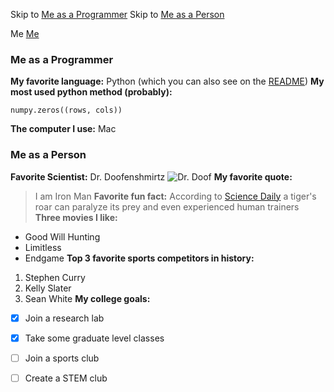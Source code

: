 Skip to [Me as a Programmer](https://jared-levy.github.io/Jared-Levy/#me-as-a-programmer)
Skip to [Me as a Person](https://jared-levy.github.io/Jared-Levy/#me-as-a-person)

Me
[Me](https://media-exp1.licdn.com/dms/image/C5603AQGzvTPqqIwaYw/profile-displayphoto-shrink_400_400/0/1623995646603?e=1638403200&v=beta&t=JZEP9JU_iwyT9JzUXk5RsMwi43sp7Lh4_QiIuas0X9k)

### Me as a Programmer
**My favorite language:** 
Python (which you can also see on the [README](README.md))
**My most used python method (probably):** 
```
numpy.zeros((rows, cols))
```
**The computer I use:**
Mac

### Me as a Person
**Favorite Scientist:**
Dr. Doofenshmirtz
![Dr. Doof](https://upload.wikimedia.org/wikipedia/en/e/eb/Heinz_Doofenshmirtz.png)
**My favorite quote:**
> I am Iron Man
**Favorite fun fact:**
According to [Science Daily](https://www.sciencedaily.com/releases/2000/12/001201152406.htm) a
tiger's roar can paralyze its prey and even experienced human trainers
**Three movies I like:**
- Good Will Hunting
- Limitless
- Endgame
**Top 3 favorite sports competitors in history:**
1. Stephen Curry
2. Kelly Slater
3. Sean White
**My college goals:**
- [x] Join a research lab
- [x] Take some graduate level classes
- [ ] Join a sports club
- [ ] Create a STEM club


